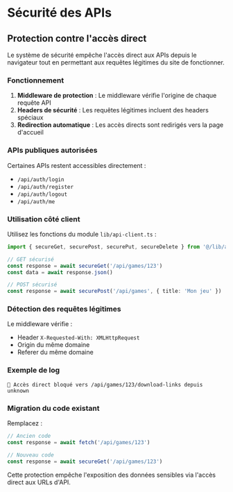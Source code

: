 # Sécurité des APIs

## Protection contre l'accès direct

Le système de sécurité empêche l'accès direct aux APIs depuis le navigateur tout en permettant aux requêtes légitimes du site de fonctionner.

### Fonctionnement

1. **Middleware de protection** : Le middleware vérifie l'origine de chaque requête API
2. **Headers de sécurité** : Les requêtes légitimes incluent des headers spéciaux
3. **Redirection automatique** : Les accès directs sont redirigés vers la page d'accueil

### APIs publiques autorisées

Certaines APIs restent accessibles directement :
- `/api/auth/login`
- `/api/auth/register` 
- `/api/auth/logout`
- `/api/auth/me`

### Utilisation côté client

Utilisez les fonctions du module `lib/api-client.ts` :

```typescript
import { secureGet, securePost, securePut, secureDelete } from '@/lib/api-client'

// GET sécurisé
const response = await secureGet('/api/games/123')
const data = await response.json()

// POST sécurisé
const response = await securePost('/api/games', { title: 'Mon jeu' })
```

### Détection des requêtes légitimes

Le middleware vérifie :
- Header `X-Requested-With: XMLHttpRequest`
- Origin du même domaine
- Referer du même domaine

### Exemple de log

```
🚫 Accès direct bloqué vers /api/games/123/download-links depuis unknown
```

### Migration du code existant

Remplacez :
```typescript
// Ancien code
const response = await fetch('/api/games/123')

// Nouveau code
const response = await secureGet('/api/games/123')
```

Cette protection empêche l'exposition des données sensibles via l'accès direct aux URLs d'API.

